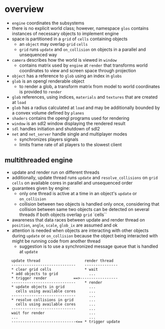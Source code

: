 # overview
* `engine` coordinates the subsystems
* there is no explicit world class; however, namespace `glos` contains instances of necessary objects to implement engine
* space is partitioned in a `grid` of `cells` containing objects
  - an `object` may overlap `grid` `cells`
  - `grid` runs `update` and `on_collision` on objects in a parallel and unsequenced way
* `camera` describes how the world is viewed in `window`
  - contains matrix used by `engine` at `render` that transforms world coordinates to view and screen space through projection 
* `object` has a reference to `glob` using an index in `globs`
* `glob` is an opengl renderable object
  - to render a glob, a transform matrix from model to world coordinates is provided to `render`
* `glob` references, using indices, `materials` and `textures` that are created at `load`
* `glob` has a radius calculated at `load` and may be additionally bounded by a convex volume defined by `planes`
* `shaders` contains the opengl programs used for rendering
* `window` is an sdl2 window displaying the rendered result
* `sdl` handles initiation and shutdown of sdl2
* `net` and `net_server` handle single and multiplayer modes
  - synchronizes players signals
  - limits frame rate of all players to the slowest client

## multithreaded engine
* update and render run on different threads
* additionally, update thread runs `update` and `resolve_collisions` on `grid` `cells` on available cores in parallel and unsequenced order
* guarantees given by engine:
  - only one thread is active at a time in an object's `update` or `on_collision`
  - collision between two objects is handled only once, considering that collision between same two objects can be detected on several threads if both objects overlap `grid` `cells``
* awareness that data races between update and render thread on `position`, `angle`, `scale`, `glob_ix` are assumed and ok
* attention is needed when objects are interacting with other objects during `update` or `on_collision` because the object being interacted with might be running code from another thread
  - suggestion is to use a synchronized message queue that is handled at `update`

```
   update thread                    render thread
   -----------------------------    ---------------
   * clear grid cells               * wait
   * add objects to grid              ...
   * trigger render            ==>-----------------
   -----------------------------    * render
   * update objects in grid           ...
     cells using available cores      ...
   -----------------------------      ...
   * resolve collisions in grid       ...
     cells using available cores      ...
   -----------------------------      ...
   wait for render                    ...
   ...                                ...                              
   -----------------------------<== * trigger update
```
